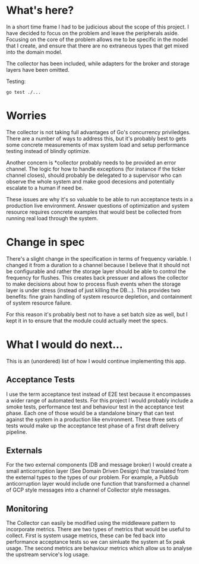 # What's here?

In a short time frame I had to be judicious about the scope of this project. I have decided to focus on the problem and leave the peripherals aside. Focusing on the core of the problem allows me to be specific in the model that I create, and ensure that there are no extraneous types that get mixed into the domain model.  

The collector has been included, while adapters for the broker and storage layers have been omitted. 

Testing:

```
go test ./...
```

# Worries

The collector is not taking full advantages of Go's concurrency priviledges. There are a number of ways to address this, but it's probably best to gets some concrete measurements of max system load and setup performance testing instead of blindly optimize.

Another concern is \*collector probably needs to be provided an error channel. The logic for how to handle exceptions (for instance if the ticker channel closes), should probably be delegated to a supervisor who can observe the whole system and make good decesions and potentially escalate to a human if need be.

These issues are why it's so valuable to be able to run acceptance tests in a production live environment. Answer questions of optimization and system resource requires concrete examples that would best be collected from running real load through the system. 

# Change in spec

There's a slight change in the specification in terms of frequency variable. I changed it from a duration to a channel because I believe that it should not be configurable and rather the storage layer should be able to control the frequency for flushes. This creates back pressuer and allows the collector to make decisions about how to process flush events when the storage layer is under stress (instead of just killing the DB...). This provides two benefits: fine grain handling of system resource depletion, and containment of system resource failure.

For this reason it's probably best not to have a set batch size as well, but I kept it in to ensure that the module could actually meet the specs.

# What I would do next...

This is an (unordered) list of how I would continue implementing this app.

## Acceptance Tests 

I use the term acceptance test instead of E2E test because it encompasses a wider range of automated tests. For this project I would probably include a smoke tests, performance test and behaviour test in the acceptance test phase. Each one of those would be a standalone binary that can test against the system in a production like environment. These three sets of tests would make up the acceptance test phase of a first draft delivery pipeline.  

## Externals

For the two external components (DB and message broker) I would create a small anticorruption layer (See Domain Driven Design) that translated from the external types to the types of our problem. For example, a PubSub anticorruption layer would include one function that transformed a channel of GCP style messages into a channel of Collector style messages.

## Monitoring 

The Collector can easily be modified using the middleware pattern to incorporate metrics. There are two types of metrics that would be useful to collect. First is system usage metrics, these can be fed back into performance acceptance tests so we can simluate the system at 5x peak usage. The second metrics are behaviour metrics which allow us to analyse the upstream service's log usage.

